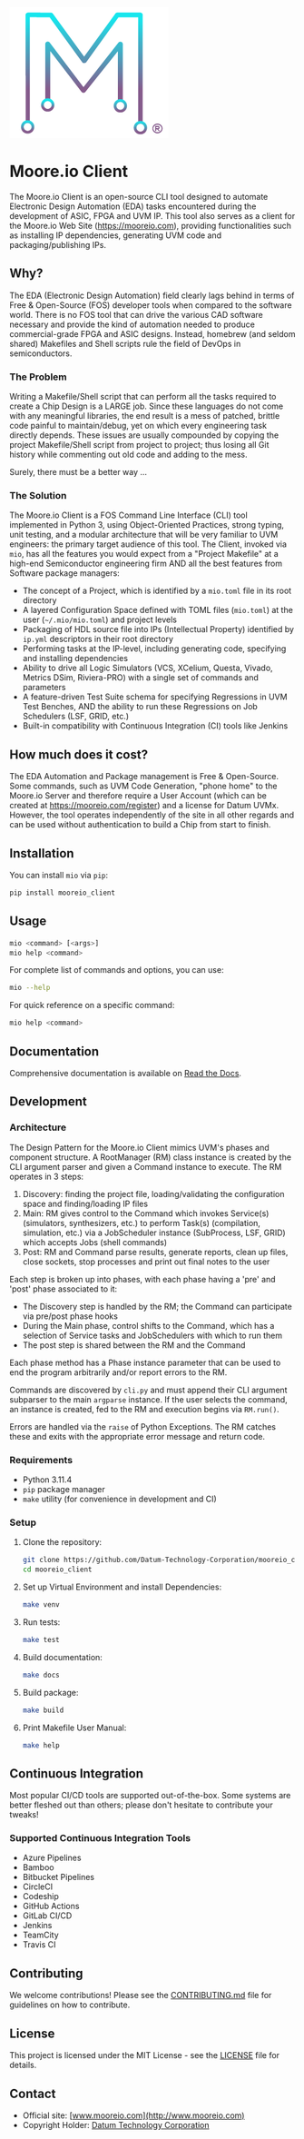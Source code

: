 ![Moore.io Client Logo](docs/source/_static/mio_logo.png)

# Moore.io Client

The Moore.io Client is an open-source CLI tool designed to automate Electronic Design Automation (EDA) tasks encountered
during the development of ASIC, FPGA and UVM IP. This tool also serves as a client for the Moore.io Web Site
(https://mooreio.com), providing functionalities such as installing IP dependencies, generating UVM code and
packaging/publishing IPs.

## Why?
The EDA (Electronic Design Automation) field clearly lags behind in terms of Free & Open-Source (FOS) developer tools
when compared to the software world. There is no FOS tool that can drive the various CAD software necessary and provide
the kind of automation needed to produce commercial-grade FPGA and ASIC designs. Instead, homebrew (and seldom shared)
Makefiles and Shell scripts rule the field of DevOps in semiconductors.

### The Problem
Writing a Makefile/Shell script that can perform all the tasks required to create a Chip Design is a LARGE job. Since
these languages do not come with any meaningful libraries, the end result is a mess of patched, brittle code painful to
maintain/debug, yet on which every engineering task directly depends. These issues are usually compounded by
copying the project Makefile/Shell script from project to project; thus losing all Git history while commenting
out old code and adding to the mess.

Surely, there must be a better way ...

### The Solution
The Moore.io Client is a FOS Command Line Interface (CLI) tool implemented in Python 3, using Object-Oriented
Practices, strong typing, unit testing, and a modular architecture that will be very familiar to UVM engineers: the
primary target audience of this tool. The Client, invoked via `mio`, has all the features you would expect from a
"Project Makefile" at a high-end Semiconductor engineering firm AND all the best features from Software package
managers:

 * The concept of a Project, which is identified by a `mio.toml` file in its root directory
 * A layered Configuration Space defined with TOML files (`mio.toml`) at the user (`~/.mio/mio.toml`) and project levels
 * Packaging of HDL source file into IPs (Intellectual Property) identified by `ip.yml` descriptors in their root directory
 * Performing tasks at the IP-level, including generating code, specifying and installing dependencies
 * Ability to drive all Logic Simulators (VCS, XCelium, Questa, Vivado, Metrics DSim, Riviera-PRO) with a single set of commands and parameters
 * A feature-driven Test Suite schema for specifying Regressions in UVM Test Benches, AND the ability to run these Regressions on Job Schedulers (LSF, GRID, etc.)
 * Built-in compatibility with Continuous Integration (CI) tools like Jenkins

## How much does it cost?
The EDA Automation and Package management is Free & Open-Source. Some commands, such as UVM Code Generation, "phone
home" to the Moore.io Server and therefore require a User Account (which can be created at
https://mooreio.com/register) and a license for Datum UVMx. However, the tool operates independently of the site in all
other regards and can be used without authentication to build a Chip from start to finish. 


## Installation

You can install `mio` via `pip`:

```sh
pip install mooreio_client
```

## Usage

```sh
mio <command> [<args>]
mio help <command>
```

For complete list of commands and options, you can use:

```sh
mio --help
```

For quick reference on a specific command:

```sh
mio help <command>
```

## Documentation

Comprehensive documentation is available on [Read the Docs](https://readthedocs.org/projects/mooreio_client).

## Development

### Architecture
The Design Pattern for the Moore.io Client mimics UVM's phases and component structure. A RootManager (RM) class instance
is created by the CLI argument parser and given a Command instance to execute. The RM operates in 3 steps:

1. Discovery: finding the project file, loading/validating the configuration space and finding/loading IP files
2. Main: RM gives control to the Command which invokes Service(s) (simulators, synthesizers, etc.) to perform Task(s) (compilation, simulation, etc.) via a JobScheduler instance (SubProcess, LSF, GRID) which accepts Jobs (shell commands) 
3. Post: RM and Command parse results, generate reports, clean up files, close sockets, stop processes and print out final notes to the user  

Each step is broken up into phases, with each phase having a 'pre' and 'post' phase associated to it:

* The Discovery step is handled by the RM; the Command can participate via pre/post phase hooks
* During the Main phase, control shifts to the Command, which has a selection of Service tasks and JobSchedulers with which to run them
* The post step is shared between the RM and the Command

Each phase method has a Phase instance parameter that can be used to end the program arbitrarily and/or report errors to the RM.

Commands are discovered by `cli.py` and must append their CLI argument subparser to the main `argparse` instance.
If the user selects the command, an instance is created, fed to the RM and execution begins via `RM.run()`.

Errors are handled via the `raise` of Python Exceptions. The RM catches these and exits with the appropriate error message and return code.


### Requirements

- Python 3.11.4
- `pip` package manager
- `make` utility (for convenience in development and CI)

### Setup

1. Clone the repository:
    ```sh
    git clone https://github.com/Datum-Technology-Corporation/mooreio_client.git
    cd mooreio_client
    ```

2. Set up Virtual Environment and install Dependencies:
    ```sh
    make venv
    ```

3. Run tests:
    ```sh
    make test
    ```

4. Build documentation:
    ```sh
    make docs
    ```

5. Build package:
    ```sh
    make build
    ```

6. Print Makefile User Manual:
    ```sh
    make help
    ```

## Continuous Integration
Most popular CI/CD tools are supported out-of-the-box. Some systems are better fleshed out than others; please don't
hesitate to contribute your tweaks!

### Supported Continuous Integration Tools
- Azure Pipelines
- Bamboo
- Bitbucket Pipelines
- CircleCI
- Codeship
- GitHub Actions
- GitLab CI/CD
- Jenkins
- TeamCity
- Travis CI

## Contributing

We welcome contributions! Please see the [CONTRIBUTING.md](CONTRIBUTING.md) file for guidelines on how to contribute.

## License

This project is licensed under the MIT License - see the [LICENSE](LICENSE) file for details.

## Contact

- Official site: [www.mooreio.com](http://www.mooreio.com)
- Copyright Holder: [Datum Technology Corporation](http://www.datumtc.ca)